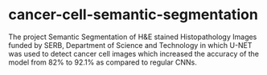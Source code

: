 # cancer-cell-semantic-segmentation
The project Semantic Segmentation of H&amp;E stained Histopathology Images funded by SERB, Department of Science and Technology in which U-NET was used to detect cancer cell images which increased the accuracy of the model from 82% to 92.1% as compared to regular CNNs.
